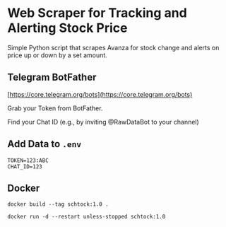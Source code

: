 # Web Scraper for Tracking and Alerting Stock Price
Simple Python script that scrapes Avanza for stock change and alerts on price up or down by a set amount.

## Telegram BotFather
[https://core.telegram.org/bots](https://core.telegram.org/bots)

Grab your Token from BotFather.

Find your Chat ID (e.g., by inviting @RawDataBot to your channel)

## Add Data to `.env`
```
TOKEN=123:ABC
CHAT_ID=123
```

## Docker
`docker build --tag schtock:1.0 .`

`docker run -d --restart unless-stopped schtock:1.0`
